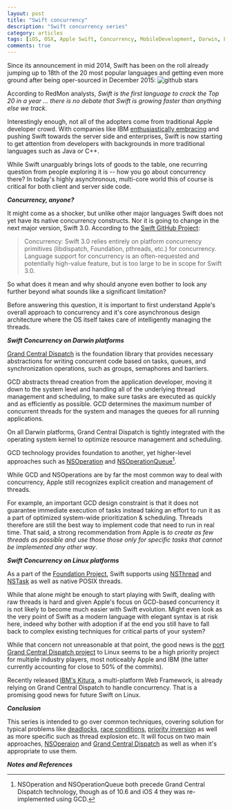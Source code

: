 ```yaml
---
layout: post
title: "Swift concurrency"
description: "Swift concurrency series"
category: articles
tags: [iOS, OSX, Apple Swift, Concurrency, MobileDevelopment, Darwin, Linux]
comments: true
---
```


Since its announcement in mid 2014, Swift has been on the roll already jumping up to 18th of the 20 most popular languages and getting even more ground after being oper-sourced in December 2015:
![github stars](https://pbs.twimg.com/media/Cb1aJW4WwAIK5w8.png)

According to RedMon analysts, _Swift is the first language to crack the Top 20 in a year ... there is no debate that Swift is growing faster than anything else we track_.

Interestingly enough, not all of the adopters come from traditional Apple developer crowd. With companies like IBM [enthusiastically embracing](http://www-03.ibm.com/press/us/en/pressrelease/49157.wss) and pushing Swift towards the server side and enterprises, Swift is now starting to get attention from developers with backgrounds in more traditional languages such as Java or C++.

While Swift unarguably brings lots of goods to the table, one recurring question from people exploring it is -- how you go about concurrency there? In today's highly asynchronous, multi-core world this of course is critical for both client and server side code.

***Concurrency, anyone?***

It might come as a shocker, but unlike other major languages Swift does not yet have its native concurrency constructs. Nor it is going to change in the next major version, Swift 3.0. According to the [Swift GitHub Project](https://github.com/apple/swift-evolution):

  > Concurrency: Swift 3.0 relies entirely on platform concurrency primitives (libdispatch, Foundation, pthreads, etc.) for concurrency. Language support for concurrency is an often-requested and potentially high-value feature, but is too large to be in scope for Swift 3.0.

So what does it mean and why should anyone even bother to look any further beyond what sounds like a significant limitation?

Before answering this question, it is important to first understand Apple's overall approach to concurrency and it's core asynchronous design architecture where the OS itself takes care of intelligently managing the threads.

***Swift Concurrency on Darwin platforms***

[Grand Central Dispatch](https://developer.apple.com/library/ios/documentation/Performance/Reference/GCD_libdispatch_Ref/) is the foundation library that provides necessary abstractions for writing concurrent code based on tasks, queues, and synchronization operations, such as groups, semaphores and barriers.

GCD abstracts thread creation from the application developer, moving it down to the system level and handling all of the underlying thread management and scheduling, to make sure tasks are executed as quickly and as efficiently as possible. GCD determines the maximum number of concurrent threads for the system and manages the queues for all running applications.

On all Darwin platforms, Grand Central Dispatch is tightly integrated with the operating system kernel to optimize resource management and scheduling.

GCD technology provides foundation to another, yet higher-level approaches such as [NSOperation](https://developer.apple.com/library/ios/documentation/Cocoa/Reference/NSOperation_class/index.html) and [NSOperationQueue](https://developer.apple.com/library/prerelease/ios/documentation/Cocoa/Reference/NSOperationQueue_class/)[^1].

While GCD and NSOperations are by far the most common way to deal with concurrency, Apple still recognizes explicit creation and management of threads.

For example, an important GCD design constraint is that it does not guarantee immediate execution of tasks instead taking an effort to run it as a part of optimized system-wide prioritization & scheduling. Threads therefore are still the best way to implement code that need to run in real time. That said, a strong recommendation from Apple is _to create as few threads as possible and use those those only for specific tasks that cannot be implemented any other way_.

***Swift Concurrency on Linux platforms***

As a part of the [Foundation Project](https://github.com/apple/swift-corelibs-foundation), Swift supports using [NSThread](https://developer.apple.com/library/ios/documentation/Cocoa/Reference/Foundation/Classes/NSThread_Class/) and [NSTask](https://developer.apple.com/library/mac/documentation/Cocoa/Reference/Foundation/Classes/NSTask_Class/index.html#//apple_ref/occ/cl/NSTask) as well as native POSIX threads.

While that alone might be enough to start playing with Swift, dealing with raw threads is hard and given Apple's focus on GCD-based concurrency it is not likely to become much easier with Swift evolution. Might even look as the very point of Swift as a modern language with elegant syntax is at risk here, indeed why bother with adoption if at the end you still have to fall back to complex existing techniques for critical parts of your system?

While that concern not unreasonable at that point, the good news is the [port Grand Central Dispatch project](https://github.com/apple/swift-corelibs-libdispatch) to Linux seems to be a high priority project for multiple industry players, most noticeably Apple and IBM (the latter currently accounting for close to 50% of the commits).

Recently released [IBM's Kitura](https://github.com/IBM-Swift/Kitura?cm_mc_uid=10741446831914349027875&cm_mc_sid_50200000=1458025338), a multi-platform Web Framework, is already relying on Grand Central Dispatch to handle concurrency. That is a promising good news for future Swift on Linux.

***Conclusion***

This series is intended to go over common techniques, covering solution for typical problems like [deadlocks](https://en.wikipedia.org/wiki/Deadlock), [race conditions](https://en.wikipedia.org/wiki/Race_condition#Example), [priority inversion](https://en.wikipedia.org/wiki/Priority_inversion) as well as more specific such as thread explosion etc. It will focus on two main approaches, [NSOperaion](https://developer.apple.com/library/ios/documentation/Cocoa/Reference/NSOperation_class/index.html) and [Grand Central Dispatch](https://developer.apple.com/library/prerelease/ios/documentation/Performance/Reference/GCD_libdispatch_Ref/) as well as when it's appropriate to use them.


***Notes and References***

[^1]: NSOperation and NSOperationQueue both precede Grand Central Dispatch technology, though as of 10.6 and iOS 4 they was re-implemented using GCD.
